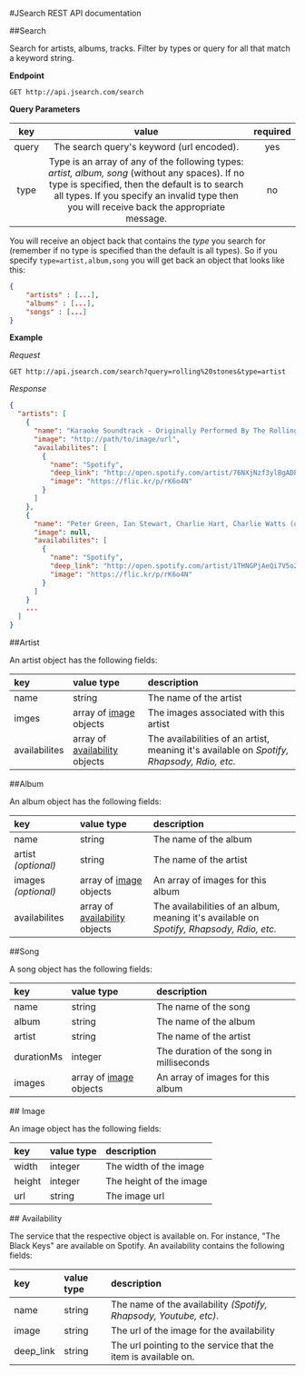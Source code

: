 #JSearch REST API documentation

##Search

Search for artists, albums, tracks. Filter by types or query for all that match a keyword string.

**Endpoint**

```GET http://api.jsearch.com/search```

**Query Parameters**

| key     | value   | required   |
|:-------:|:-------:|:----------:|
| query | The search query's keyword (url encoded). | yes|
| type  | Type is an array of any of the following types: *artist, album, song* (without any spaces). If no type is specified, then the default is to search all types. If you specify an invalid type then you will receive back the appropriate message. | no |

You will receive an object back that contains the *type* you search for (remember if no type is specified than the default is all types). So if you specify ```type=artist,album,song``` you will get back an object that looks like this:

```json
{
	"artists" : [...],
	"albums" : [...],
	"songs" : [...]
}
```




**Example**

*Request*

```GET http://api.jsearch.com/search?query=rolling%20stones&type=artist```

*Response*

```json
{
  "artists": [
    {
      "name": "Karaoke Soundtrack - Originally Performed By The Rolling Stones",
      "image": "http://path/to/image/url",
      "availabilites": [
        {
          "name": "Spotify",
          "deep_link": "http://open.spotify.com/artist/76NXjNzf3ylBgADP53uelZ",
          "image": "https://flic.kr/p/rK6o4N"
        }
      ]
    },
    {
      "name": "Peter Green, Ian Stewart, Charlie Hart, Charlie Watts (of The Rolling Stones), Brian Knight",
      "image": null,
      "availabilites": [
        {
          "name": "Spotify",
          "deep_link": "http://open.spotify.com/artist/1THNGPjAeQi7V5o2kOSoG2",
          "image": "https://flic.kr/p/rK6o4N"
        }
      ]
    }
    ...
  ]
}

```

##Artist

An artist object has the following fields:

| key   | value type |  description |
|:-----|:------------|:-------------|
|name|	string|The name of the artist|
|imges|array of [image](#image) objects| The images associated with this artist|
|availabilites|array of [availability](#availability) objects| The availabilities of an artist, meaning it's available on *Spotify, Rhapsody, Rdio, etc.*|


##Album

An album object has the following fields:

| key   | value type |  description |
|:------|:-----------|:-------------|
|name|string|The name of the album|
|artist *(optional)*|string|The name of the artist|
|images *(optional)*|array of [image](#image) objects|An array of images for this album|
|availabilites|array of [availability](#availability) objects| The availabilities of an album, meaning it's available on *Spotify, Rhapsody, Rdio, etc.*|

##Song

A song object has the following fields:

| key   | value type |  description |
|:------|:-----------|:-------------|
|name|string|The name of the song|
|album|string|The name of the album|
|artist|string|The name of the artist|
|durationMs|integer|The duration of the song in milliseconds|
|images|array of [image](#image) objects|An array of images for this album|



##<a name="image"></a> Image

An image object has the following fields:

| key   | value type |  description |
|:------|:-----------|:-------------|
|width|integer|The width of the image|
|height|integer|The height of the image|
|url|string|The image url|

##<a name="availability"></a> Availability

The service that the respective object is available on. For instance, "The Black Keys" are available on Spotify. An availability contains the following fields:

| key   | value type |  description |
|:------|:-----------|:-------------|
|name|string|The name of the availability *(Spotify, Rhapsody, Youtube, etc)*.|
|image|string|The url of the image for the availability|
|deep_link|string|The url pointing to the service that the item is available on.|

